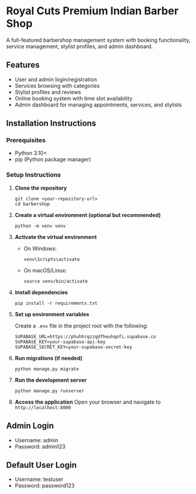 # Royal Cuts Premium Indian Barber Shop

A full-featured barbershop management system with booking functionality, service management, stylist profiles, and admin dashboard.

## Features

- User and admin login/registration
- Services browsing with categories
- Stylist profiles and reviews
- Online booking system with time slot availability
- Admin dashboard for managing appointments, services, and stylists

## Installation Instructions

### Prerequisites
- Python 3.10+ 
- pip (Python package manager)

### Setup Instructions

1. **Clone the repository**
   ```
   git clone <your-repository-url>
   cd barbershop
   ```

2. **Create a virtual environment (optional but recommended)**
   ```
   python -m venv venv
   ```

3. **Activate the virtual environment**
   - On Windows:
     ```
     venv\Scripts\activate
     ```
   - On macOS/Linux:
     ```
     source venv/bin/activate
     ```

4. **Install dependencies**
   ```
   pip install -r requirements.txt
   ```

5. **Set up environment variables**

   Create a `.env` file in the project root with the following:
   ```
   SUPABASE_URL=https://phuhhrqzzqdfheuhqofi.supabase.co
   SUPABASE_KEY=your-supabase-api-key
   SUPABASE_SECRET_KEY=your-supabase-secret-key
   ```

6. **Run migrations (if needed)**
   ```
   python manage.py migrate
   ```

7. **Run the development server**
   ```
   python manage.py runserver
   ```

8. **Access the application**
   Open your browser and navigate to `http://localhost:8000`

## Admin Login
- Username: admin
- Password: admin123

## Default User Login
- Username: testuser
- Password: password123